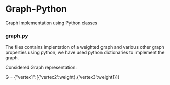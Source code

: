 # Graph-Python
Graph Implementation using Python classes 

### graph.py

The files contains implentation of a weighted graph and various other graph properties using python, we have used python dictionaries to implement the graph.

Considered Graph representation:

G = {"vertex1":[{'vertex2':weight},{'vertex3':weight1}]} 
